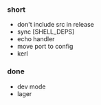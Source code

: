 ### short

- don't include src in release
- sync [SHELL_DEPS]
- echo handler
- move port to config
- kerl

### done

- dev mode
- lager
